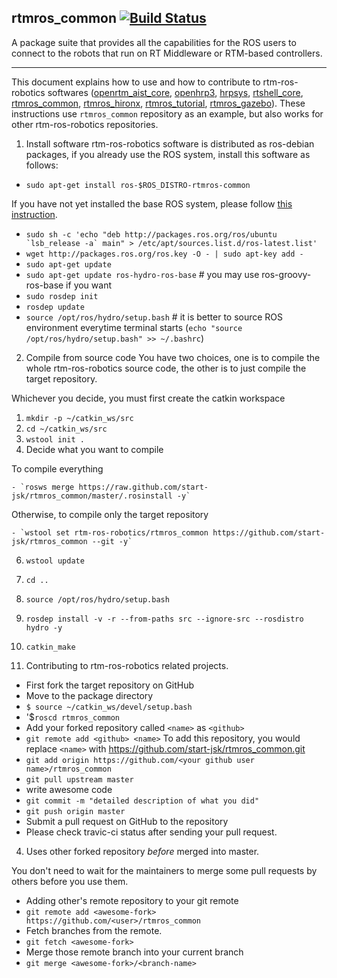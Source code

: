 rtmros_common  [![Build Status](https://travis-ci.org/start-jsk/rtmros_common.png)](https://travis-ci.org/start-jsk/rtmros_common)
-------------

A package suite that provides all the capabilities for the ROS users to connect to the robots that run on RT Middleware or RTM-based controllers.


--------------

This document explains how to use and how to contribute to rtm-ros-robotics softwares ([openrtm_aist_core](https://github.com/start-jsk/openrtm_aist_core), [openhrp3](https://github.com/start-jsk/openhrp3), [hrpsys](https://github.com/start-jsk/hrpsys), [rtshell_core](https://github.com/start-jsk/rtshell_core), [rtmros_common](https://github.com/start-jsk/rtmros_common), [rtmros_hironx](https://github.com/start-jsk/rtmros_hironx), [rtmros_tutorial](https://github.com/start-jsk/rtmros_turorial), [rtmros_gazebo](https://github.com/start-jsk/rtmros_gazebo)). These instructions use `rtmros_common` repository as an example, but also works for other rtm-ros-robotics repositories.

1. Install software
 rtm-ros-robotics software is distributed as ros-debian packages, if you already use the ROS system, install this software as follows:
 - `sudo apt-get install ros-$ROS_DISTRO-rtmros-common`
 
 If you have not yet installed the base ROS system, please follow [this instruction](http://wiki.ros.org/hydro/Installation/Ubuntu).
 - ``sudo sh -c 'echo "deb http://packages.ros.org/ros/ubuntu `lsb_release -a` main" > /etc/apt/sources.list.d/ros-latest.list'``
 - `wget http://packages.ros.org/ros.key -O - | sudo apt-key add -`
 - `sudo apt-get update`
 - `sudo apt-get update ros-hydro-ros-base` # you may use ros-groovy-ros-base if you want
 - `sudo rosdep init`
 - `rosdep update`
 - `source /opt/ros/hydro/setup.bash` # it is better to source ROS environment everytime terminal starts (`echo "source /opt/ros/hydro/setup.bash" >> ~/.bashrc`)

2. Compile from source code
 You have two choices, one is to compile the whole rtm-ros-robotics source code, the other is to just compile the target repository.
 
 Whichever you decide, you must first create the catkin workspace
  1. `mkdir -p ~/catkin_ws/src`
  2. `cd ~/catkin_ws/src`
  3. `wstool init .`
  4.  Decide what you want to compile

   To compile everything

    - `rosws merge https://raw.github.com/start-jsk/rtmros_common/master/.rosinstall -y`

   Otherwise, to compile only the target repository

    - `wstool set rtm-ros-robotics/rtmros_common https://github.com/start-jsk/rtmros_common --git -y`

  6. `wstool update `
  7. `cd ..`
  8. `source /opt/ros/hydro/setup.bash`
  9. `rosdep install -v -r --from-paths src --ignore-src --rosdistro hydro -y`
  10. `catkin_make`

3. Contributing to rtm-ros-robotics related projects.
 - First fork the target repository on GitHub
 - Move to the package directory
 - `$ source ~/catkin_ws/devel/setup.bash`
 - '$`roscd rtmros_common`
 - Add your forked repository called `<name>` as `<github>`
 - `git remote add <github> <name>`
To add this repository, you would replace `<name>` with https://github.com/start-jsk/rtmros_common.git
 - `git add origin https://github.com/<your github user name>/rtmros_common`
 - `git pull upstream master`
 - write awesome code
 - `git commit -m "detailed description of what you did"`
 - `git push origin master`
 - Submit a pull request on GitHub to the repository
 - Please check travic-ci status after sending your pull request.

4. Uses other forked repository *before* merged into master.

You don't need to wait for the maintainers to merge some pull requests by others
before you use them.
 - Adding other's remote repository to your git remote
 - `git remote add <awesome-fork> https://github.com/<user>/rtmros_common`
 - Fetch branches from the remote.
 - `git fetch <awesome-fork>`
 - Merge those remote branch into your current branch
 - `git merge <awesome-fork>/<branch-name>`

